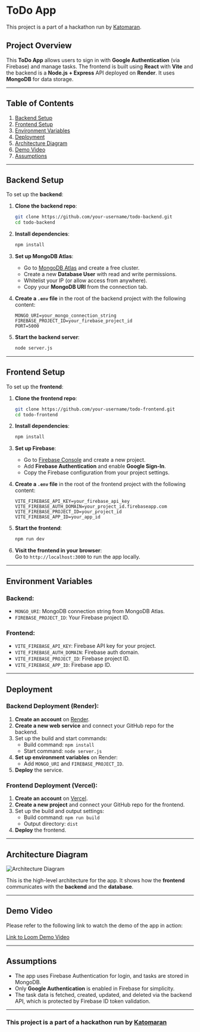 
# ToDo App

This project is a part of a hackathon run by [Katomaran](https://www.katomaran.com).

## Project Overview

This **ToDo App** allows users to sign in with **Google Authentication** (via Firebase) and manage tasks. The frontend is built using **React** with **Vite** and the backend is a **Node.js + Express** API deployed on **Render**. It uses **MongoDB** for data storage.

---

## Table of Contents

1. [Backend Setup](#backend-setup)
2. [Frontend Setup](#frontend-setup)
3. [Environment Variables](#environment-variables)
4. [Deployment](#deployment)
5. [Architecture Diagram](#architecture-diagram)
6. [Demo Video](#demo-video)
7. [Assumptions](#assumptions)

---

## Backend Setup

To set up the **backend**:

1. **Clone the backend repo**:
   ```bash
   git clone https://github.com/your-username/todo-backend.git
   cd todo-backend
   ```

2. **Install dependencies**:
   ```bash
   npm install
   ```

3. **Set up MongoDB Atlas**:
   - Go to [MongoDB Atlas](https://www.mongodb.com/cloud/atlas) and create a free cluster.
   - Create a new **Database User** with read and write permissions.
   - Whitelist your IP (or allow access from anywhere).
   - Copy your **MongoDB URI** from the connection tab.

4. **Create a `.env` file** in the root of the backend project with the following content:
   ```env
   MONGO_URI=your_mongo_connection_string
   FIREBASE_PROJECT_ID=your_firebase_project_id
   PORT=5000
   ```

5. **Start the backend server**:
   ```bash
   node server.js
   ```

---

## Frontend Setup

To set up the **frontend**:

1. **Clone the frontend repo**:
   ```bash
   git clone https://github.com/your-username/todo-frontend.git
   cd todo-frontend
   ```

2. **Install dependencies**:
   ```bash
   npm install
   ```

3. **Set up Firebase**:
   - Go to [Firebase Console](https://console.firebase.google.com/) and create a new project.
   - Add **Firebase Authentication** and enable **Google Sign-In**.
   - Copy the Firebase configuration from your project settings.

4. **Create a `.env` file** in the root of the frontend project with the following content:
   ```env
   VITE_FIREBASE_API_KEY=your_firebase_api_key
   VITE_FIREBASE_AUTH_DOMAIN=your_project_id.firebaseapp.com
   VITE_FIREBASE_PROJECT_ID=your_project_id
   VITE_FIREBASE_APP_ID=your_app_id
   ```

5. **Start the frontend**:
   ```bash
   npm run dev
   ```

6. **Visit the frontend in your browser**:  
   Go to `http://localhost:3000` to run the app locally.

---

## Environment Variables

### Backend:
- `MONGO_URI`: MongoDB connection string from MongoDB Atlas.
- `FIREBASE_PROJECT_ID`: Your Firebase project ID.

### Frontend:
- `VITE_FIREBASE_API_KEY`: Firebase API key for your project.
- `VITE_FIREBASE_AUTH_DOMAIN`: Firebase auth domain.
- `VITE_FIREBASE_PROJECT_ID`: Firebase project ID.
- `VITE_FIREBASE_APP_ID`: Firebase app ID.

---

## Deployment

### Backend Deployment (Render):

1. **Create an account** on [Render](https://render.com).
2. **Create a new web service** and connect your GitHub repo for the backend.
3. Set up the build and start commands:
   - Build command: `npm install`
   - Start command: `node server.js`
4. **Set up environment variables** on Render:
   - Add `MONGO_URI` and `FIREBASE_PROJECT_ID`.
5. **Deploy** the service.

### Frontend Deployment (Vercel):

1. **Create an account** on [Vercel](https://vercel.com).
2. **Create a new project** and connect your GitHub repo for the frontend.
3. Set up the build and output settings:
   - Build command: `npm run build`
   - Output directory: `dist`
4. **Deploy** the frontend.

---

## Architecture Diagram

![Architecture Diagram](./architecture-diagram.png)

This is the high-level architecture for the app. It shows how the **frontend** communicates with the **backend** and the **database**.

---

## Demo Video

Please refer to the following link to watch the demo of the app in action:

[Link to Loom Demo Video](https://www.loom.com/share/91ad4ab974854ed3a4c06d035fa78b31)

---

## Assumptions

- The app uses Firebase Authentication for login, and tasks are stored in MongoDB.
- Only **Google Authentication** is enabled in Firebase for simplicity.
- The task data is fetched, created, updated, and deleted via the backend API, which is protected by Firebase ID token validation.

---

### **This project is a part of a hackathon run by [Katomaran](https://www.katomaran.com)**
